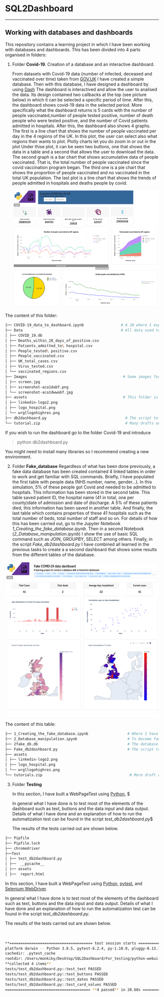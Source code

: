 
# SQL2Dashboard
****

## Working with databases and dashboards

This repository contains a learning project in which I have been working with databases and dashboards. This has been divided into 4 parts organised in folders:

1. Folder **Covid-19**. Creation of a database and an interactive dashboard.

	From datasets with Covid-19 data (number of infected, deceased and vaccinated over time) 
	taken from [GOV.UK](https://coronavirus.data.gov.uk/)
	I have created a simple database. Then with this database, I have designed a dashboard by using [Dash](https://dash.plotly.com/) 
	The dashboard is interactived and  allow the user to analised  the data. Its design contained  two callbacks at the top 
	(see picture below) 
	in which it can be selected a specific period of time. After this, the dashboard shows covid-19 data in the selected period.
	More specifically what the dashboard returns is  5 cards with the number of people vaccinated,number of people tested positive,
	number of death people who were tested positive, and the number of Covid patients  admitted in hospitals.
	After this, the dashboard also shows 4 graphs. The first is a line chart that shows the number of people vaccinated per day 
	in the 4 regions of the UK.
	In this plot, the user can select also what regions their wants to plot. Plotly charts let you do zoom in or out in the plot
	Under thise plot, it can be seen two buttons, one that shows the data in a table and a second that allows the user to download the data.
	The second graph is a bar chart that shows accumulative data of people vaccinated. That is, the total number of people vaccinated 
	since the covid vaccination program began. 
	The third one is a pie chart that shows the proportion of people vaccinated and no vaccinated in  the total UK population.
	The last plot is a line chart that shows the trends of  people admitted in hospitals and deaths people by covid. 

	![Alt text](https://github.com/Manuel-DominguezCBG/SQL2Dashboard/blob/main/Covid-19/Images/1.png "")

The content of this folder:
```sh
├── COVID-19_data_to_dashboard.ipynb                 # A JN where I explain how to create a database from CSV files
├── Data                                             # All data used to create this  COVID_19.db database
│ ├── COVID_19.db
│ ├── Deaths_within_28_days_of_positive.csv
│ ├── Patients_admitted_to\ hospital.csv
│ ├── People_tested\ positive.csv
│ ├── People_vaccinated.csv
│ ├── UK_total_cases.csv
│ ├── Virus_tested.csv
│ └── vaccinated_regions.csv
├── Images                                            # Some images for the notebooks
│ ├── screen.jpg
│ ├── screenshot-aca1dabf.png
│ └── screenshot-aca1dwwabf.jpg
├── assets                                            # This folder is needed to design the dashboard
│ ├── linkedin-logo2.png
│ ├── logo_hospital.png
│ └── wrgllogohighres.png
├── db2dashboard.py                                    # The script to created the dashboard
└── tutorial.zip                                       # Many drafts and tutorial used to learn
```

If you wish to run the dashboard go to the folder Covid-19 and introduce

> python db2dashboard.py

You might need to install many libraries so I recommend creating a new environment.

2.  Folder **Fake_database** Regardless of what has been done previously, a fake data database has been created 
contained 4 linked tables in order to work and get familiar with SQL commands. 
Briefly, I have populated the first table with people data (NHS number, name, gender...).
In this simulation, 5% of these people got Covid and needed to be admitted to hospitals.
This information has been stored in the second table. This table saved patient ID,
the hospital name (41 in total, one per county)date of admission and date of discharge.
A 5% of these patients died, this information has been saved in another table.
And finally, the last table which contains properties of these 41 hospitals
such as the total number of beds, total number of staff and so on.
For details of how this has been carried out, go to the Jupyter Notebook *1_Creating_the_fake_database.ipynb*.
Then in a second Notebook (*2_Database_manipulation.ipynb*) 
I show the use of basic SQL command such as JOIN, GROUPBY, SELECT  among others.
Finally, in the script *Fake_db2dashboard.py*
I have combined all learned in the previous tasks to create a 
a second dashboard that shows some results from the different tables of the database.

![Alt text](https://github.com/Manuel-DominguezCBG/SQL2Dashboard/blob/main/Covid-19/Images/2.png "")

The content of this table:

```sh
├── 1_Creating_the_fake_database.ipynb                  # Where I have created the fake data and create the database
├── 2_Database_manipulation.ipynb                       # To become familiar with SQL commands
├── 2fake_db.db                                         # The database 
├── Fake_db2dashboard.py                                # The script to created the dashboard
├── assets
│ ├── linkedin-logo2.png
│ ├── logo_hospital.png
│ └── wrgllogohighres.png
└── tutorials.zip                                        # More draft code and tutorial to practice
```


3. Folder **Testing** 

	In this section, I have built a WebPageTest using [Python](https://blog.testproject.io/2019/05/16/python-testing-framework-pros-cons/), $

	In general what I have done is to test most of the elements of the dashboard such as text, buttons and the data input and data output.
 	Details of what I have done and an explanation of how to run the automatization test can be found in the script  *test_db2dashboard.py*$

	The results of the tests carried out are shown below.


```sh
├── Pipfile
├── Pipfile.lock
├── chromedriver
├──Test
│ ├── test_db2dashboard.py
│ ├──  __pycache__
│ ├── assets
│ ├──  report.html
```

In this section, I have built a WebPageTest using [Python](https://blog.testproject.io/2019/05/16/python-testing-framework-pros-cons/), [pytest](https://blog.testproject.io/2019/07/16/python-test-automation-project-using-pytest/), and [Selenium WebDriver](https://blog.testproject.io/2017/11/28/inside-selenium-webdriver/).

In general what I have done is to test most of the elements of the dashboard such as text, buttons and the data input and data output.
 Details of what I have done and an explanation of how to run the automatization test can be found in the script  *test_db2dashboard.py*. 

The results of the tests carried out are shown below.

```sh


**====================================== test session starts =======================================**
platform darwin -- Python 3.8.5, pytest-6.2.4, py-1.10.0, pluggy-0.13.1 -- /Users/monkiky/.local/share/virtualenvs/python-webui-testing-JXNJ2lAn/bin/python
cachedir: .pytest_cache
rootdir: /Users/monkiky/Desktop/SQL2Dashboard/For_testing/python-webui-testing
**collected 4 items**
tests/test_db2dashboard.py::test_text PASSED
tests/test_db2dashboard.py::test_buttons PASSED
tests/test_db2dashboard.py::test_dates PASSED
tests/test_db2dashboard.py::test_card_values PASSED
======================================= **4 passed** in 28.68s =======================================

```
